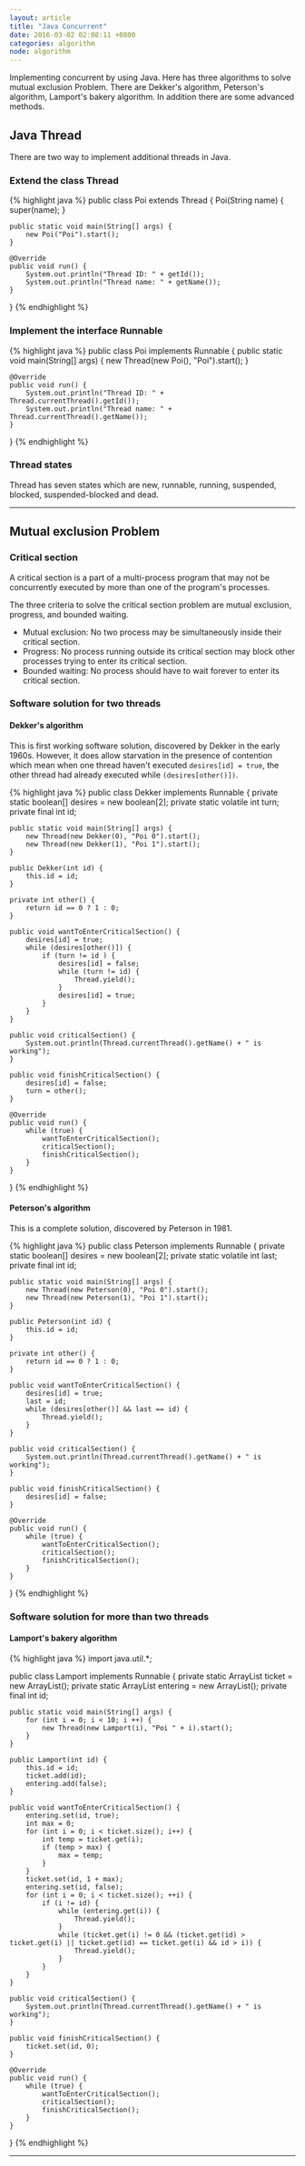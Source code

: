 ```yaml
---
layout: article
title: "Java Concurrent"
date: 2016-03-02 02:08:11 +0800
categories: algorithm
node: algorithm
---
```


Implementing concurrent by using Java. Here has three algorithms to solve mutual exclusion Problem. There are Dekker's algorithm, Peterson's algorithm, Lamport's bakery algorithm. In addition there are some advanced methods.

## Java Thread

There are two way to implement additional threads in Java.

### Extend the class Thread

{% highlight java %}
public class Poi extends Thread {
    Poi(String name) {
        super(name);
    }

    public static void main(String[] args) {
        new Poi("Poi").start();
    }

    @Override
    public void run() {
        System.out.println("Thread ID: " + getId());
        System.out.println("Thread name: " + getName());
    }
}
{% endhighlight %}

### Implement the interface Runnable

{% highlight java %}
public class Poi implements Runnable {
    public static void main(String[] args) {
        new Thread(new Poi(), "Poi").start();
    }

    @Override
    public void run() {
        System.out.println("Thread ID: " + Thread.currentThread().getId());
        System.out.println("Thread name: " + Thread.currentThread().getName());
    }
}
{% endhighlight %}

### Thread states

Thread has seven states which are new, runnable, running, suspended, blocked, suspended-blocked and dead.

---

## Mutual exclusion Problem

### Critical section

A critical section is a part of a multi-process program that may not be concurrently executed by more than one of the program's processes.

The three criteria to solve the critical section problem are mutual exclusion, progress, and bounded waiting.

* Mutual exclusion: No two process may be simultaneously inside their critical section.
* Progress: No process running outside its critical section may block other processes trying to enter its critical section.
* Bounded waiting: No process should have to wait forever to enter its critical section.

### Software solution for two threads

#### Dekker's algorithm

This is first working software solution, discovered by Dekker in the early 1960s. However, it does allow starvation in the presence of contention which mean when one thread haven't executed `desires[id] = true`, the other thread had already executed while `(desires[other()])`.

{% highlight java %}
public class Dekker implements Runnable {
    private static boolean[] desires = new boolean[2];
    private static volatile int turn;
    private final int id;

    public static void main(String[] args) {
        new Thread(new Dekker(0), "Poi 0").start();
        new Thread(new Dekker(1), "Poi 1").start();
    }

    public Dekker(int id) {
        this.id = id;
    }

    private int other() {
        return id == 0 ? 1 : 0;
    }

    public void wantToEnterCriticalSection() {
        desires[id] = true;
        while (desires[other()]) {
            if (turn != id ) {
                desires[id] = false;
                while (turn != id) {
                    Thread.yield();
                }
                desires[id] = true;
            }
        }
    }

    public void criticalSection() {
        System.out.println(Thread.currentThread().getName() + " is working");
    }

    public void finishCriticalSection() {
        desires[id] = false;
        turn = other();
    }

    @Override
    public void run() {
        while (true) {
            wantToEnterCriticalSection();
            criticalSection();
            finishCriticalSection();
        }
    }
}
{% endhighlight %}

#### Peterson's algorithm

This is a complete solution, discovered by Peterson in 1981.

{% highlight java %}
public class Peterson implements Runnable {
    private static boolean[] desires = new boolean[2];
    private static volatile int last;
    private final int id;

    public static void main(String[] args) {
        new Thread(new Peterson(0), "Poi 0").start();
        new Thread(new Peterson(1), "Poi 1").start();
    }

    public Peterson(int id) {
        this.id = id;
    }

    private int other() {
        return id == 0 ? 1 : 0;
    }

    public void wantToEnterCriticalSection() {
        desires[id] = true;
        last = id;
        while (desires[other()] && last == id) {
            Thread.yield();
        }
    }

    public void criticalSection() {
        System.out.println(Thread.currentThread().getName() + " is working");
    }

    public void finishCriticalSection() {
        desires[id] = false;
    }

    @Override
    public void run() {
        while (true) {
            wantToEnterCriticalSection();
            criticalSection();
            finishCriticalSection();
        }
    }
}
{% endhighlight %}

### Software solution for more than two threads

#### Lamport's bakery algorithm

{% highlight java %}
import java.util.*;

public class Lamport implements Runnable {
    private static ArrayList ticket = new ArrayList();
    private static ArrayList entering = new ArrayList();
    private final int id;

    public static void main(String[] args) {
        for (int i = 0; i < 10; i ++) {
            new Thread(new Lamport(i), "Poi " + i).start();
        }
    }

    public Lamport(int id) {
        this.id = id;
        ticket.add(id);
        entering.add(false);
    }

    public void wantToEnterCriticalSection() {
        entering.set(id, true);
        int max = 0;
        for (int i = 0; i < ticket.size(); i++) {
            int temp = ticket.get(i);
            if (temp > max) {
                max = temp;
            }
        }
        ticket.set(id, 1 + max);
        entering.set(id, false);
        for (int i = 0; i < ticket.size(); ++i) {
            if (i != id) {
                while (entering.get(i)) {
                    Thread.yield();
                }
                while (ticket.get(i) != 0 && (ticket.get(id) > ticket.get(i) || ticket.get(id) == ticket.get(i) && id > i)) {
                    Thread.yield();
                }
            }
        }
    }

    public void criticalSection() {
        System.out.println(Thread.currentThread().getName() + " is working");
    }

    public void finishCriticalSection() {
        ticket.set(id, 0);
    }

    @Override
    public void run() {
        while (true) {
            wantToEnterCriticalSection();
            criticalSection();
            finishCriticalSection();
        }
    }
}
{% endhighlight %}

---
